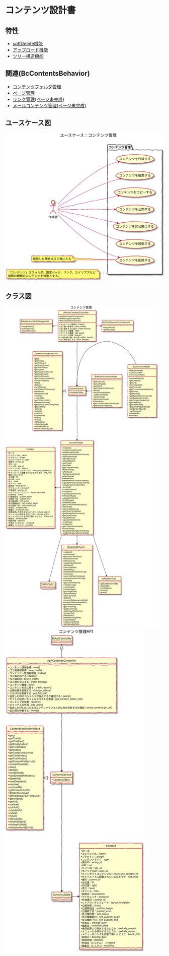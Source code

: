 # コンテンツ設計書

## 特性
  - [softDelete機能](./softDelete)
  - [アップロード機能](../common/upload)
  - [ツリー構造機能](https://book.cakephp.org/4/ja/orm/behaviors/tree.html)

## 関連(BcContentsBehavior)
  - [コンテンツフォルダ管理](../content_folders/index)
  - [ページ管理](../pages/index)
  - [リンク管理(ページ未完成)]()
  - [メールコンテンツ管理(ページ未完成)]()
## ユースケース図

![ユースケース図：コンテンツ管理](../../use_case/contents.svg)

## クラス図

![クラス図：コンテンツ管理](../../class/manage_contents.svg)
![クラス図：APIコンテンツ管理](../../class/api_contents.svg)
